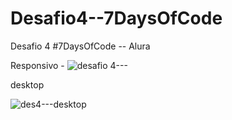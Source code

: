 # Desafio4--7DaysOfCode
Desafio 4 #7DaysOfCode -- Alura

Responsivo -
![desafio 4---](https://user-images.githubusercontent.com/103043108/231840185-2af666f1-3979-4663-963b-4f0a73b0a1d9.png)


desktop

![des4---desktop](https://user-images.githubusercontent.com/103043108/231840383-409a9e5b-fe0e-4a75-b83d-a95c605e15c1.png)
